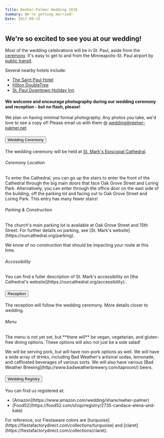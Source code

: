 ```yaml
---
Title: Reeher-Palmer Wedding 2018
Summary: We're getting married!
Date: 2017-09-15
---
```

## We're so excited to see you at our wedding!
Most of the wedding celebrations will be in St. Paul, aside from the [ceremony]({filename}/pages/ceremony.md). It's easy to get to and from the Minneapolis-St. Paul airport by [public transit](https://www.google.com/maps/dir/mears+park/Minneapolis%E2%88%92Saint+Paul+International+Airport+(MSP),+Minnesota/@44.9139745,-93.2251643,12z/data=!3m1!4b1!4m14!4m13!1m5!1m1!1s0x87f7d55006bba4bd:0xdf8eb2ec1b6ff687!2m2!1d-93.0879916!2d44.9493376!1m5!1m1!1s0x87f62f2a85c06a07:0x2bd3d37c78783591!2m2!1d-93.2222846!2d44.8847554!3e3?hl=en). 

Several nearby hotels include:

- [The Saint Paul Hotel](https://www.saintpaulhotel.com/)
- [Hilton DoubleTree](http://doubletree3.hilton.com/en/hotels/minnesota/doubletree-by-hilton-hotel-st-paul-downtown-MSPMSDT/index.html)
- [St. Paul Downtown Holiday Inn](https://www.ihg.com/holidayinn/hotels/us/en/st-paul/mspal/hoteldetail)

#### We welcome and encourage photography during our wedding ceremony and reception - but no flash, please!
We plan on having minimal formal photography. Any photos you take, we'd love to see a copy of! Please email us with them @ [wedding@reeher-palmer.net](wedding@reeher-palmer.net)

<div class="accordion">
<div class="card">
    <div class="card-header" id="headingOne">
        <h4 class="mb-0">
        <button class="btn btn-link" data-toggle="collapse" data-target="#collapseOne" aria-expanded="true" aria-controls="collapseOne">
        Wedding Ceremony
        </button>
        </h4>
    </div>
    <div id="collapseOne" class="collapse show" aria-labelledby="headingOne" data-parent="#accordion">
        <div class="card-body">
            <p class="lead">
                The wedding ceremony will be held at <a href="http://ourcathedral.org">St. Mark's Episcopal Cathedral</a>.
            </p>
            <h6> Ceremony Location</h6>
            <p>
                To enter the Cathedral, you can go up the stairs to enter the front of the Cathedral through the big main doors that face Oak Grove Street and Loring Park. Alternatively, you can enter through the office door on the east side of the building, off the parking lot and facing out to Oak Grove Street and Loring Park. This entry has many fewer stairs!
            </p>
            <h6> Parking & Construction </h6>
            <p>
                The church's main parking lot is available at Oak Grove Street and 15th Street. For further details on parking, see [St. Mark's website](https://ourcathedral.org/parking).
            </p><p>
            We know of no construction that should be impacting your route at this time.
        </p>
        <h6> Accessibility </h6>
        <p>
            You can find a fuller description of St. Mark's accessibility on [the Cathedral's website](https://ourcathedral.org/accessibility)..
        </p>
    </div>
</div>
</div>
<div class="card">
<div class="card-header" id="headingTwo">
    <h4 class="mb-0">
    <button class="btn btn-link collapsed" data-toggle="collapse" data-target="#collapseTwo" aria-expanded="false" aria-controls="collapseTwo">
    Reception
    </button>
    </h4>
</div>
<div id="collapseTwo" class="collapse" aria-labelledby="headingTwo" data-parent="#accordion">
    <div class="card-body">
        <p class="lead">
            The reception will follow the wedding ceremony. More details closer to wedding.
        </p>
        <h6> Menu </h6>
        <p>
            The menu is not yet set, but **there will** be vegan, vegetarian, and gluten-free dining options. These options will also not just be a side salad!
        </p>
        <p>
            We will be serving pork, but will have non-pork options as well.
            We will have a wide array of drinks, including Bad Weather's artisinal sodas, lemonade, and caffinated beverages of various sorts. We will also have various [Bad Weather Brewing](http://www.badweatherbrewery.com/taproom/) beers.
        </p>
    </div>
</div>
</div>
<div class="card">
<div class="card-header" id="headingThree">
    <h4 class="mb-0">
    <button class="btn btn-link collapsed" data-toggle="collapse" data-target="#collapseThree" aria-expanded="false" aria-controls="collapseThree">
    Wedding Registry
    </button>
    </h4>
</div>
<div id="collapseThree" class="collapse" aria-labelledby="headingThree" data-parent="#accordion">
    <div class="card-body">
        <p>You can find us registered at:</p>
        <ul>
            <li> [Amazon](https://www.amazon.com/wedding/share/reeher-palmer) </li>
            <li> [Food52](https://food52.com/shop/registry/2735-candace-elena-and-kate) </li>
        </ul>
        <p>
        For reference, our Fiestaware colors are [turquoise](https://fiestafactorydirect.com/collections/turquoise) and [claret](https://fiestafactorydirect.com/collections/claret). </p>
    </div>
</div>
</div>